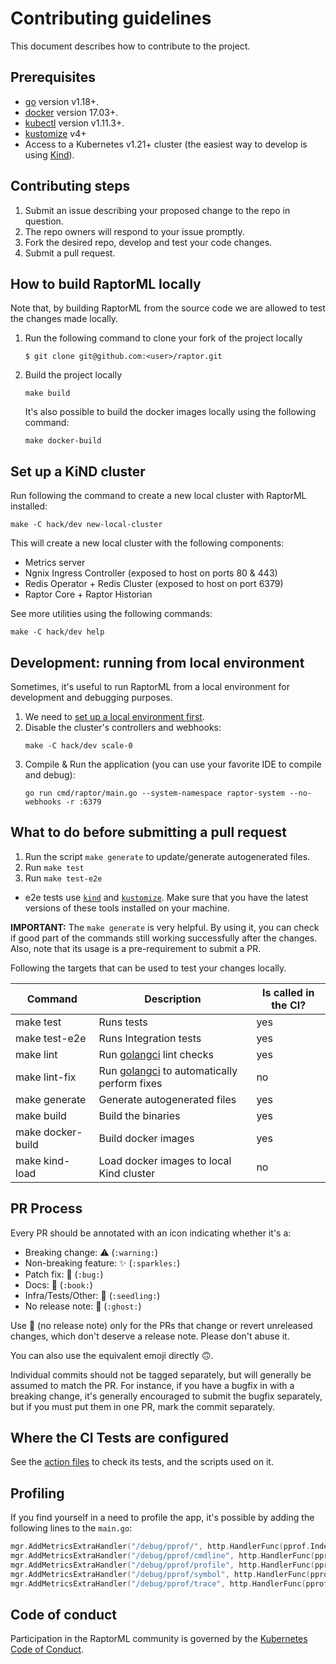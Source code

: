 # Contributing guidelines

This document describes how to contribute to the project.

## Prerequisites

- [go](https://golang.org/dl/) version v1.18+.
- [docker](https://docs.docker.com/install/) version 17.03+.
- [kubectl](https://kubernetes.io/docs/tasks/tools/install-kubectl/) version v1.11.3+.
- [kustomize](https://sigs.k8s.io/kustomize/docs/INSTALL.md) v4+
- Access to a Kubernetes v1.21+ cluster (the easiest way to develop is using [Kind][kind]).

## Contributing steps

1. Submit an issue describing your proposed change to the repo in question.
1. The repo owners will respond to your issue promptly.
1. Fork the desired repo, develop and test your code changes.
1. Submit a pull request.

## How to build RaptorML locally
Note that, by building RaptorML from the source code we are allowed to test the changes made locally.

1. Run the following command to clone your fork of the project locally

    ```
    $ git clone git@github.com:<user>/raptor.git
    ```
2. Build the project locally

    ```
    make build
    ```
    It's also possible to build the docker images locally using the following command:
    ```
    make docker-build
    ```

## Set up a KiND cluster
Run following the command to create a new local cluster with RaptorML installed:

```
make -C hack/dev new-local-cluster
```

This will create a new local cluster with the following components:
- Metrics server
- Ngnix Ingress Controller (exposed to host on ports 80 & 443)
- Redis Operator + Redis Cluster (exposed to host on port 6379)
- Raptor Core + Raptor Historian

See more utilities using the following commands:

```
make -C hack/dev help
```

## Development: running from local environment
Sometimes, it's useful to run RaptorML from a local environment for development and debugging purposes.

1. We need to [set up a local environment first](#set-up-a-kind-cluster).
2. Disable the cluster's controllers and webhooks:
    ```
   make -C hack/dev scale-0
    ```
3. Compile & Run the application (you can use your favorite IDE to compile and debug):
    ```
   go run cmd/raptor/main.go --system-namespace raptor-system --no-webhooks -r :6379
    ```

## What to do before submitting a pull request

1. Run the script `make generate` to update/generate autogenerated files.
2. Run `make test`
3. Run `make test-e2e`

- e2e tests use [`kind`][kind] and [`kustomize`][kustomize]. Make sure that you have the latest versions of these tools
  installed on your machine.

**IMPORTANT:** The `make generate` is very helpful. By using it, you can check if good part of the commands still
working successfully after the changes. Also, note that its usage is a pre-requirement to submit a PR.

Following the targets that can be used to test your changes locally.

| Command           | Description                                             | Is called in the CI? |
|-------------------|---------------------------------------------------------|----------------------|
| make test         | Runs tests                                              | yes                  |
| make test-e2e     | Runs Integration tests                                  | yes                  |
| make lint         | Run [golangci][golangci] lint checks                    | yes                  |
| make lint-fix     | Run [golangci][golangci] to automatically perform fixes | no                   |
| make generate     | Generate autogenerated files                            | yes                  |
| make build        | Build the binaries                                      | yes                  |
| make docker-build | Build docker images                                     | yes                  |
| make kind-load    | Load docker images to local Kind cluster                | no                   |

## PR Process

Every PR should be annotated with an icon indicating whether it's a:

- Breaking change: :warning: (`:warning:`)
- Non-breaking feature: :sparkles: (`:sparkles:`)
- Patch fix: :bug: (`:bug:`)
- Docs: :book: (`:book:`)
- Infra/Tests/Other: :seedling: (`:seedling:`)
- No release note: :ghost: (`:ghost:`)

Use :ghost: (no release note) only for the PRs that change or revert unreleased changes, which don't deserve a release
note. Please don't abuse it.

You can also use the equivalent emoji directly 🙃.

Individual commits should not be tagged separately, but will generally be assumed to match the PR. For instance, if you
have a bugfix in with a breaking change, it's generally encouraged to submit the bugfix separately, but if you must put
them in one PR, mark the commit separately.

## Where the CI Tests are configured

See the [action files](.github/workflows) to check its tests, and the scripts used on it.

## Profiling

If you find yourself in a need to profile the app, it's possible by adding the following lines to the `main.go`:

```go
mgr.AddMetricsExtraHandler("/debug/pprof/", http.HandlerFunc(pprof.Index))
mgr.AddMetricsExtraHandler("/debug/pprof/cmdline", http.HandlerFunc(pprof.Cmdline))
mgr.AddMetricsExtraHandler("/debug/pprof/profile", http.HandlerFunc(pprof.Profile))
mgr.AddMetricsExtraHandler("/debug/pprof/symbol", http.HandlerFunc(pprof.Symbol))
mgr.AddMetricsExtraHandler("/debug/pprof/trace", http.HandlerFunc(pprof.Trace))
```

## Code of conduct

Participation in the RaptorML community is governed by the [Kubernetes Code of Conduct](CODE_OF_CONDUCT.md).

[golangci]:https://github.com/golangci/golangci-lint

[kind]:https://kind.sigs.k8s.io/#installation-and-usage

[setup-envtest]:https://book.kubebuilder.io/reference/envtest

[kustomize]: https://sigs.k8s.io/kustomize/docs/INSTALL.md